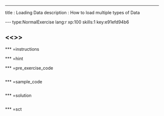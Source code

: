 ---
title       : Loading Data
description : How to load multiple types of Data


--- type:NormalExercise lang:r xp:100 skills:1 key:e91efd94b6
## <<<New Exercise>>>


*** =instructions

*** =hint

*** =pre_exercise_code
```{r}

```

*** =sample_code
```{r}

```

*** =solution
```{r}

```

*** =sct
```{r}

```
